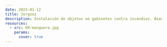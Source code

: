 ```yaml
---
date: 2023-01-12
title: Jorgonz
description: Instalación de objetos en gabinetes contra incendios. Bienal Internacional de Valparaíso, Chile, 2024
resources:
  - src: 09-manguera.jpg
    params:
      cover: true
---
```


